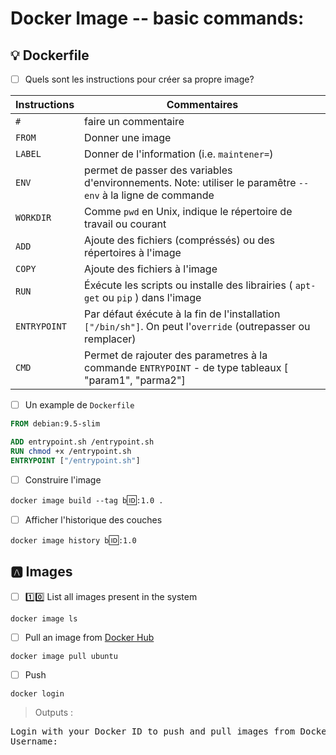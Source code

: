 # Docker Image -- basic commands:


## :bulb: Dockerfile

- [ ] Quels sont les instructions pour créer sa propre image?

| Instructions |  Commentaires                                                                                                |
|--------------|--------------------------------------------------------------------------------------------------------------|
| `#`          | faire un commentaire                                                                                         |
| `FROM`       | Donner une image                                                                                             |
| `LABEL`      | Donner de l'information (i.e. `maintener=`)                                                                  |
| `ENV`        | permet de passer des variables d'environnements. Note: utiliser le paramêtre `--env` à la ligne de commande  |
| `WORKDIR`    | Comme `pwd` en Unix, indique le répertoire de travail ou courant                                             |
| `ADD`        | Ajoute des fichiers (compréssés) ou des répertoires à l'image                                                |
| `COPY`       | Ajoute des fichiers à l'image                                                                                |
| `RUN`        | Éxécute les scripts ou installe des librairies ( `apt-get` ou `pip` ) dans l'image                           |
| `ENTRYPOINT` | Par défaut éxécute à la fin de l'installation `["/bin/sh"]`. On peut l'`override` (outrepasser ou remplacer) |
| `CMD`        | Permet de rajouter des parametres à la commande `ENTRYPOINT` - de type tableaux [ "param1", "parma2"]        |

- [ ] Un example de `Dockerfile`

```Dockerfile
FROM debian:9.5-slim

ADD entrypoint.sh /entrypoint.sh
RUN chmod +x /entrypoint.sh
ENTRYPOINT ["/entrypoint.sh"]
```

- [ ] Construire l'image

`docker image build --tag b`🆔`:1.0 .`

- [ ] Afficher l'historique des couches

`docker image history b`🆔`:1.0`

## :a: Images

- [ ] :one::zero: List all images present in the system

```
docker image ls
```

- [ ] Pull an image from [Docker Hub](https://hub.docker.com/_/ubuntu/)

```
docker image pull ubuntu
```

- [ ] Push 

```
docker login
```
> Outputs :
<pre>
Login with your Docker ID to push and pull images from Docker Hub. If you don't have a Docker ID, head over to https://hub.docker.com to create one.
Username: 
</pre>
